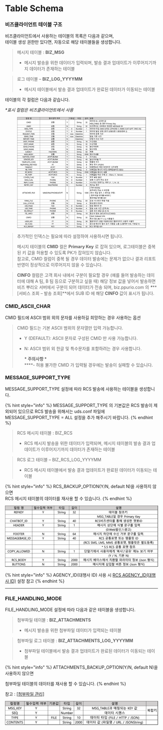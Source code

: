 # Table Schema

### 비즈클라이언트 테이블 구조

비즈클라이언트에서 사용하는 테이블의 목록은 다음과 같으며,\
테이블 생성 권한만 있다면, 자동으로 해당 테이블들을 생성합니다.

> 메시지 테이블 : **BIZ\_MSG**
>
> * 메시지 발송을 위한 데이터가 입력되며, 발송 결과 업데이트가 이루어지기까지 데이터가 존재하는 테이블

> 로그 테이블 – **BIZ\_LOG\_YYYYMM**
>
> * 메시지 테이블에서 발송 결과 업데이트가 완료된 데이터가 이동되는 테이블

테이블의 각 컬럼은 다음과 같습니다.

_\*표시 컬럼은 비즈클라이언트에서 사용_

<figure><img src="../.gitbook/assets/image (17).png" alt=""><figcaption></figcaption></figure>

> 추가적인 인덱스는 필요에 따라 설정하여 사용하시면 됩니다.
>
> 메시지 테이블의 **CMID** 컬은 **Primary Key** 로 잡혀 있으며, 로그테이블은 중복된 키 값을 허용할 수 있도록 PK가 잡혀있지 않습니다.\
> 참고로, CMID 컬럼이 중복 될 경우 데이터 발송에는 문제가 없으나 결과 리포트 반영이 정상적으로 이루어지지 않을 수 있습니다.

> **CINFO** 컬럼은 고객 회사 내에서 구분이 필요할 경우 (예를 들어 발송하는 데이터에 대해 A 팀, B 팀 등으로 구분하고 싶을 때) 해당 정보 값을 넣어서 발송하면 비즈 뿌리오 서버에서 구분이 되어 데이터가 전송 되며, biz.ppurio.com 의 _**\***_**\[서비스 조회 – 발송 조회]**에서 SUB ID 에 해당 **CINFO** 값이 표시가 됩니다.



### CMID\_ASCII\_CHAR

CMID 필드에 ASCII 범위 외의 문자를 사용하길 희망하는 경우 사용하는 옵션

> CMID 필드는 기본 ASCII 범위의 문자열만 입력 가능합니다.
>
> * &#x20;Y (DEFAULT): ASCII 문자로 구성된 CMID 만 사용 가능합니다.
> *   &#x20;N: ASCII 범위 외 한글 및 특수문자를 포함하려는 경우 사용합니다.
>
>     **\* 주의사항 \***\
>     ****- 허용 불가한 CMID 가 입력될 경우에는 발송이 실패할 수 있습니다.



### MESSAGE\_SUPPORT\_TYPE

MESSAGE\_SUPPORT\_TYPE 설정에 따라 RCS 발송에 사용하는 테이블을 생성합니다.

{% hint style="info" %}
MESSAGE\_SUPPORT\_TYPE 의 기본값은 RCS 발송이 제외되어 있으므로 RCS 발송을 위해서는 uds.conf 파일에 MESSAGE\_SUPPORT\_TYPE = ALL 설정을 추가 해주시기 바랍니다.
{% endhint %}

> RCS 메시지 테이블 : BIZ\_RCS
>
> * RCS 메시지 발송을 위한 데이터가 입력되며, 메시지 테이블의 발송 결과 업데이트가 이루어지기까지 데이터가 존재하는 테이블

> RCS 로그 테이블 – BIZ\_RCS\_LOG\_YYYYMM
>
> * RCS 메시지 테이블에서 발송 결과 업데이트가 완료된 데이터가 이동되는 테이블

{% hint style="info" %}
RCS\_BACKUP\_OPTION(Y/N, default N)을 사용하지 않으면\
RCS 메시지 테이블의 데이터를 재사용 할 수 있습니다.
{% endhint %}

![](<../.gitbook/assets/image (3) (1) (1).png>)

{% hint style="info" %}
AGENCY\_ID(대행사 ID) 사용 시 [RCS AGENCY\_ID(대행사 ID)](../appendix.md#rcs-agency\_id-id) 설정 참고
{% endhint %}

***

### FILE\_HANDLING\_MODE

FILE\_HANDLING\_MODE 설정에 따라 다음과 같은 테이블을 생성합니다.

> 첨부파일 테이블 : **BIZ\_ATTACHMENTS**
>
> * 메시지 발송을 위한 첨부파일 데이터가 입력되는 테이블

> 첨부파일 로그 테이블 : **BIZ\_ATTACHMENTS\_LOG\_YYYYMM**
>
> * 첨부파일 테이블에서 발송 결과 업데이트가 완료된 데이터가 이동되는 테이블

{% hint style="info" %}
ATTACHMENTS\_BACKUP\_OPTION(Y/N, default N)을 사용하지 않으면

첨부파일 테이블의 데이터를 재사용 할 수 있습니다.
{% endhint %}

참고 : [\[첨부파일 관리\]](../appendix.md#undefined-1)

![](<../.gitbook/assets/image (5) (1) (1).png>)
